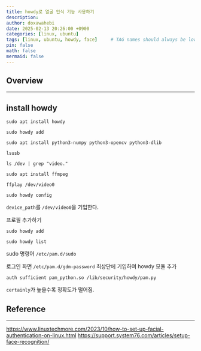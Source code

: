 ```yaml
---
title: howdy로 얼굴 인식 기능 사용하기
description: 
author: doxawahebi
date: 2025-02-13 20:26:00 +0900
categories: [linux, ubuntu]
tags: [linux, ubuntu, howdy, face]     # TAG names should always be lowercase
pin: false
math: false
mermaid: false
---
```


## Overview
---

## install howdy
```shell
sudo apt install howdy
```

```shell
sudo howdy add
```

```shell
sudo apt install python3-numpy python3-opencv python3-dlib
```

```shell
lsusb
```

```shell
ls /dev | grep "video."
```

```shell
sudo apt install ffmpeg
```

```shell
ffplay /dev/video0
```

```shell
sudo howdy config
```
`device_path`를 `/dev/video0`을 기입한다.

프로필 추가하기
```shell
sudo howdy add
```

```shell
sudo howdy list
```

sudo 명령어
`/etc/pam.d/sudo`

로그인 화면
`/etc/pam.d/gdm-password`
최상단에 기입하여 howdy 모듈 추가
```
auth sufficient pam_python.so /lib/security/howdy/pam.py 
```

`certainly`가 높을수록 정확도가 떨어짐.
## Reference
---
https://www.linuxtechmore.com/2023/10/how-to-set-up-facial-authentication-on-linux.html
https://support.system76.com/articles/setup-face-recognition/